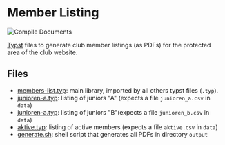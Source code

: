 # Member Listing

![Compile Documents](https://github.com/TC-Fairplay/member-listing/actions/workflows/compile-docs.yml/badge.svg)

[Typst](https://typst.app/) files to generate club member listings (as PDFs) for the protected area of the club website.

## Files

- [members-list.typ](members-list.typ): main library, imported by all others typst files (`.typ`).
- [junioren-a.typ](junioren-a.typ): listing of juniors "A" (expects a file `junioren_a.csv` in `data`)
- [junioren-a.typ](junioren-a.typ): listing of juniors "B"(expects a file `junioren_b.csv` in `data`)
- [aktive.typ](aktive.typ): listing of active members (expects a file `aktive.csv` in `data`)
- [generate.sh](generate.sh): shell script that generates all PDFs in directory `output`
